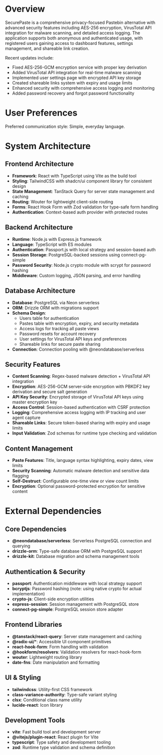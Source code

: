 # Overview

SecurePaste is a comprehensive privacy-focused Pastebin alternative with advanced security features including AES-256 encryption, VirusTotal API integration for malware scanning, and detailed access logging. The application supports both anonymous and authenticated usage, with registered users gaining access to dashboard features, settings management, and shareable link creation.

Recent updates include:
- Fixed AES-256-GCM encryption service with proper key derivation
- Added VirusTotal API integration for real-time malware scanning
- Implemented user settings page with encrypted API key storage
- Created shareable links system with expiry and usage limits
- Enhanced security with comprehensive access logging and monitoring
- Added password recovery and forgot password functionality

# User Preferences

Preferred communication style: Simple, everyday language.

# System Architecture

## Frontend Architecture
- **Framework**: React with TypeScript using Vite as the build tool
- **Styling**: TailwindCSS with shadcn/ui component library for consistent design
- **State Management**: TanStack Query for server state management and caching
- **Routing**: Wouter for lightweight client-side routing
- **Forms**: React Hook Form with Zod validation for type-safe form handling
- **Authentication**: Context-based auth provider with protected routes

## Backend Architecture
- **Runtime**: Node.js with Express.js framework
- **Language**: TypeScript with ES modules
- **Authentication**: Passport.js with local strategy and session-based auth
- **Session Storage**: PostgreSQL-backed sessions using connect-pg-simple
- **Password Security**: Node.js crypto module with scrypt for password hashing
- **Middleware**: Custom logging, JSON parsing, and error handling

## Database Architecture
- **Database**: PostgreSQL via Neon serverless
- **ORM**: Drizzle ORM with migrations support
- **Schema Design**: 
  - Users table for authentication
  - Pastes table with encryption, expiry, and security metadata
  - Access logs for tracking all paste views
  - Password resets for account recovery
  - User settings for VirusTotal API keys and preferences
  - Shareable links for secure paste sharing
- **Connection**: Connection pooling with @neondatabase/serverless

## Security Features
- **Content Scanning**: Regex-based malware detection + VirusTotal API integration
- **Encryption**: AES-256-GCM server-side encryption with PBKDF2 key derivation and secure salt generation
- **API Key Security**: Encrypted storage of VirusTotal API keys using master encryption key
- **Access Control**: Session-based authentication with CSRF protection
- **Logging**: Comprehensive access logging with IP tracking and user agent capture
- **Shareable Links**: Secure token-based sharing with expiry and usage limits
- **Input Validation**: Zod schemas for runtime type checking and validation

## Content Management
- **Paste Features**: Title, language syntax highlighting, expiry dates, view limits
- **Security Scanning**: Automatic malware detection and sensitive data flagging
- **Self-Destruct**: Configurable one-time view or view count limits
- **Encryption**: Optional password-protected encryption for sensitive content

# External Dependencies

## Core Dependencies
- **@neondatabase/serverless**: Serverless PostgreSQL connection and querying
- **drizzle-orm**: Type-safe database ORM with PostgreSQL support
- **drizzle-kit**: Database migration and schema management tools

## Authentication & Security
- **passport**: Authentication middleware with local strategy support
- **bcryptjs**: Password hashing (note: using native crypto for actual implementation)
- **crypto-js**: Client-side encryption utilities
- **express-session**: Session management with PostgreSQL store
- **connect-pg-simple**: PostgreSQL session store adapter

## Frontend Libraries
- **@tanstack/react-query**: Server state management and caching
- **@radix-ui/***: Accessible UI component primitives
- **react-hook-form**: Form handling with validation
- **@hookform/resolvers**: Validation resolvers for react-hook-form
- **wouter**: Lightweight routing library
- **date-fns**: Date manipulation and formatting

## UI & Styling
- **tailwindcss**: Utility-first CSS framework
- **class-variance-authority**: Type-safe variant styling
- **clsx**: Conditional class name utility
- **lucide-react**: Icon library

## Development Tools
- **vite**: Fast build tool and development server
- **@vitejs/plugin-react**: React plugin for Vite
- **typescript**: Type safety and development tooling
- **zod**: Runtime type validation and schema definition